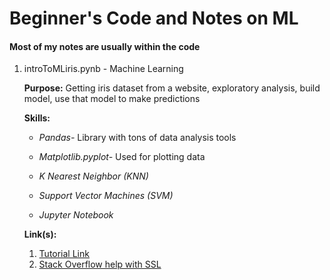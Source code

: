# Beginner's Code and Notes on ML

#### Most of my notes are usually within the code

1. introToMLiris.pynb - Machine Learning

    **Purpose:** Getting iris dataset from a website, exploratory analysis, build model, use that model to make predictions

    **Skills:** 

    * *Pandas-* Library with tons of data analysis tools

    * *Matplotlib.pyplot-* Used for plotting data
    
    * *K Nearest Neighbor (KNN)*
    
    * *Support Vector Machines (SVM)*
    
    * *Jupyter Notebook*

    **Link(s):** 
    1. [Tutorial Link](https://github.com/gwpjp/Teaching/blob/master/.ipynb_checkpoints/IntrotoMLIris-checkpoint.ipynb)
    2. [Stack Overflow help with SSL]( https://stackoverflow.com/questions/27835619/urllib-and-ssl-certificate-verify-failed-error)
